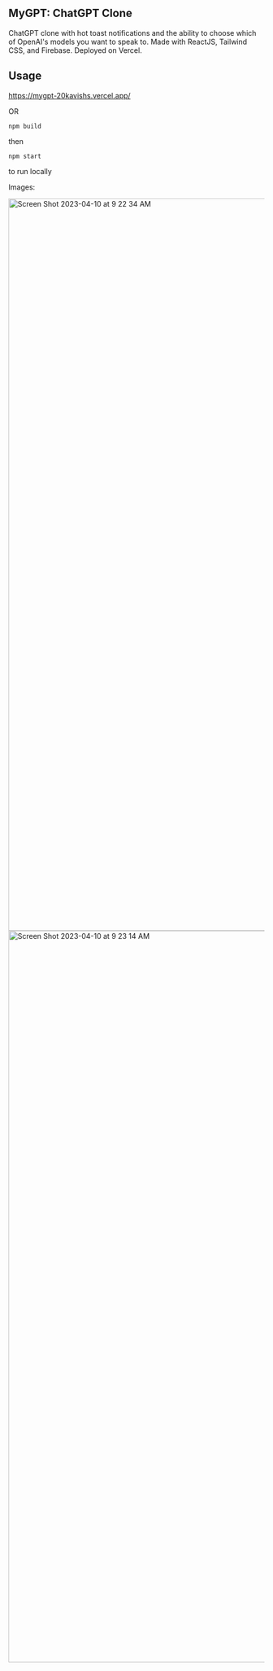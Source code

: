 
## MyGPT: ChatGPT Clone

ChatGPT clone with hot toast notifications and the ability to choose which of OpenAI's models you want to speak to. Made with ReactJS, Tailwind CSS, and Firebase. Deployed on Vercel.

## Usage
https://mygpt-20kavishs.vercel.app/

OR 

`npm build`

then 

`npm start`

to run locally

Images:


<img width="1440" alt="Screen Shot 2023-04-10 at 9 22 34 AM" src="https://user-images.githubusercontent.com/123114628/230909216-634f1316-e2a0-4fcc-9127-c104eeb83332.png">

<img width="1439" alt="Screen Shot 2023-04-10 at 9 23 14 AM" src="https://user-images.githubusercontent.com/123114628/230909327-990aca14-ebcd-4db8-a81f-445539759f72.png">
